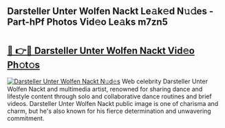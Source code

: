 ## Darsteller Unter Wolfen Nackt Le𝚊k𝚎d N𝚞𝚍es - Part-hPf Photos Vid𝚎o Le𝚊ks m7zn5

# <h2><a href="http://fb5133u.evod.top/?m=Darsteller+Unter+Wolfen+Nackt">🔗 👉🔴 Darsteller Unter Wolfen Nackt Vid𝚎o Ph𝚘t𝚘s</a></h2>

[![Darsteller Unter Wolfen Nackt N𝚞d𝚎s](https://i.imgur.com/8V9OHl7.gif)](http://fb5133u.evod.top/?m=Darsteller+Unter+Wolfen+Nackt)
Web celebrity Darsteller Unter Wolfen Nackt and multimedia artist, renowned for sharing dance and lifestyle content through solo and collaborative dance routines and brief videos. Darsteller Unter Wolfen Nackt public image is one of charisma and charm, but he's also known for his fierce determination and unwavering commitment. 
